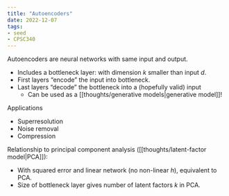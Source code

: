```yaml
---
title: "Autoencoders"
date: 2022-12-07
tags:
- seed
- CPSC340
---
```


Autoencoders are neural networks with same input and output.
- Includes a bottleneck layer: with dimension $k$ smaller than input $d$.
- First layers “encode” the input into bottleneck.
- Last layers “decode” the bottleneck into a (hopefully valid) input
	- Can be used as a [[thoughts/generative models|generative model]]!

Applications
- Superresolution
- Noise removal
- Compression

Relationship to principal component analysis ([[thoughts/latent-factor model|PCA]]):
- With squared error and linear network (no non-linear $h$), equivalent to PCA.
- Size of bottleneck layer gives number of latent factors $k$ in PCA.